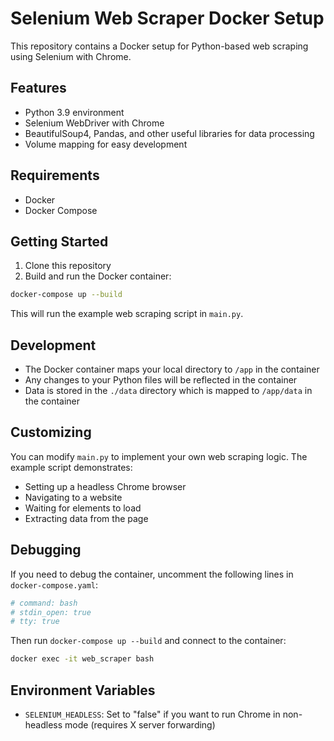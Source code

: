 # Selenium Web Scraper Docker Setup

This repository contains a Docker setup for Python-based web scraping using Selenium with Chrome.

## Features

- Python 3.9 environment
- Selenium WebDriver with Chrome
- BeautifulSoup4, Pandas, and other useful libraries for data processing
- Volume mapping for easy development

## Requirements

- Docker
- Docker Compose

## Getting Started

1. Clone this repository
2. Build and run the Docker container:

```bash
docker-compose up --build
```

This will run the example web scraping script in `main.py`.

## Development

- The Docker container maps your local directory to `/app` in the container
- Any changes to your Python files will be reflected in the container
- Data is stored in the `./data` directory which is mapped to `/app/data` in the container

## Customizing

You can modify `main.py` to implement your own web scraping logic. The example script demonstrates:

- Setting up a headless Chrome browser
- Navigating to a website
- Waiting for elements to load
- Extracting data from the page

## Debugging

If you need to debug the container, uncomment the following lines in `docker-compose.yaml`:

```yaml
# command: bash
# stdin_open: true
# tty: true
```

Then run `docker-compose up --build` and connect to the container:

```bash
docker exec -it web_scraper bash
```

## Environment Variables

- `SELENIUM_HEADLESS`: Set to "false" if you want to run Chrome in non-headless mode (requires X server forwarding) 